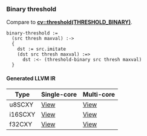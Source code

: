 ### Binary threshold
Compare to **[cv::threshold(THRESHOLD_BINARY)](http://docs.opencv.org/2.4.8/modules/imgproc/doc/miscellaneous_transformations.html#threshold)**.

    binary-threshold :=
      (src thresh maxval) :->
      {
        dst := src.imitate
        (dst src thresh maxval) :=>
          dst :<- (threshold-binary src thresh maxval)
      }

#### Generated LLVM IR
| Type    | Single-core | Multi-core |
|---------|-------------|------------|
| u8SCXY  | [View](https://raw.githubusercontent.com/biometrics/likely/gh-pages/ir/benchmarks/binary_threshold_u8SCXY__u8SCXY_u8S_u8S_.ll)     | [View](https://raw.githubusercontent.com/biometrics/likely/gh-pages/ir/benchmarks/binary_threshold_u8SCXY__u8SCXY_u8S_u8S__m.ll)     |
| i16SCXY | [View](https://raw.githubusercontent.com/biometrics/likely/gh-pages/ir/benchmarks/binary_threshold_i16SCXY__i16SCXY_i16S_i16S_.ll) | [View](https://raw.githubusercontent.com/biometrics/likely/gh-pages/ir/benchmarks/binary_threshold_i16SCXY__i16SCXY_i16S_i16S__m.ll) |
| f32CXY  | [View](https://raw.githubusercontent.com/biometrics/likely/gh-pages/ir/benchmarks/binary_threshold_f32CXY__f32CXY_f32_f32_.ll)     | [View](https://raw.githubusercontent.com/biometrics/likely/gh-pages/ir/benchmarks/binary_threshold_f32CXY__f32CXY_f32_f32__m.ll)     |
